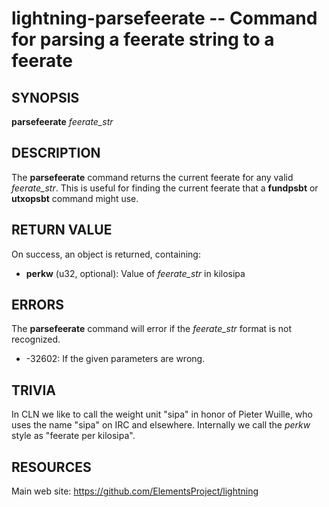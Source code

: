lightning-parsefeerate -- Command for parsing a feerate string to a feerate
===========================================================================

SYNOPSIS
--------

**parsefeerate** *feerate_str*

DESCRIPTION
-----------

The **parsefeerate** command returns the current feerate for any valid
*feerate_str*. This is useful for finding the current feerate that a
**fundpsbt** or **utxopsbt** command might use.

RETURN VALUE
------------

[comment]: # (GENERATE-FROM-SCHEMA-START)
On success, an object is returned, containing:

- **perkw** (u32, optional): Value of *feerate_str* in kilosipa

[comment]: # (GENERATE-FROM-SCHEMA-END)

ERRORS
------

The **parsefeerate** command will error if the *feerate_str* format is
not recognized.

- -32602: If the given parameters are wrong.

TRIVIA
------

In CLN we like to call the weight unit "sipa"
in honor of Pieter Wuille,
who uses the name "sipa" on IRC and elsewhere.
Internally we call the *perkw* style as "feerate per kilosipa".

RESOURCES
---------

Main web site: <https://github.com/ElementsProject/lightning>

[comment]: # ( SHA256STAMP:cf5309537ecb4aa57a6a74e607d1c0d581df22c43aa5d62a90d4eb43e63237f0)
